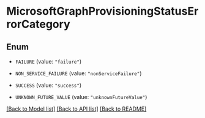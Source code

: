 # MicrosoftGraphProvisioningStatusErrorCategory

## Enum


* `FAILURE` (value: `"failure"`)

* `NON_SERVICE_FAILURE` (value: `"nonServiceFailure"`)

* `SUCCESS` (value: `"success"`)

* `UNKNOWN_FUTURE_VALUE` (value: `"unknownFutureValue"`)


[[Back to Model list]](../README.md#documentation-for-models) [[Back to API list]](../README.md#documentation-for-api-endpoints) [[Back to README]](../README.md)


